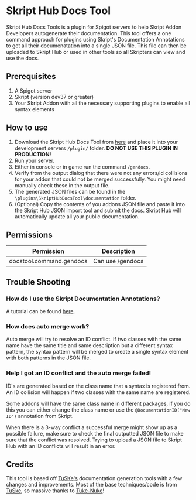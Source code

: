 # Skript Hub Docs Tool

Skript Hub Docs Tools is a plugin for Spigot servers to help Skript Addon Developers autogenerate their documentation. This tool offers a one command approach for plugins using Skript's Documentation Annotations to get all their documenatation into a single JSON file. This file can then be uploaded to Skript Hub or used in other tools so all Skripters can view and use the docs.

## Prerequisites

1. A Spigot server 
2. Skript (version dev37 or greater)
3. Your Skript Addon with all the necessary supporting plugins to enable all syntax elements


## How to use

1. Download the Skript Hub Docs Tool from [here](https://github.com/SkriptHub/SkriptHubDocsTool/releases) and place it into your development servers ```/plugin/``` folder. **DO NOT USE THIS PLUGIN IN PRODUCTION!**
2. Run your server.
3. Either in console or in game run the command ```/gendocs```.
4. Verify from the output dialog that there were not any errors/id collisions for your addon that could not be merged successfully. You might need manually check these in the output file.
5. The generated JSON files can be found in the ```\plugins\SkriptHubDocsTool\documentation``` folder.
6. (Optional) Copy the contents of you addons JSON file and paste it into the Skript Hub JSON import tool and submit the docs. Skript Hub will automatically update all your public documentation.

## Permissions

| Permission | Description |
|------------|-------------|
| docstool.command.gendocs | Can use /gendocs  |
    

## Trouble Shooting

### How do I use the Skript Documentation Annotations?

A tutorial can be found [here](https://skripthub.net/tutorials/11).

### How does auto merge work?

Auto merge will try to resolve an ID conflict. If two classes with the same name have the same title and same description but a different syntax pattern, the syntax pattern will be merged to create a single syntax element with both patterns in the JSON file.

### Help I got an ID conflict and the auto merge failed!

ID's are generated based on the class name that a syntax is registered from. An ID collision will happen if two classes with the same name are registered. 

Some addons will have the same class name in different packages, if you do this you can either change the class name or use the ```@DocumentationID("New ID")``` annotation from Skript.

When there is a 3-way conflict a successful merge might show up as a possible failure, make sure to check the final outputted JSON file to make sure that the conflict was resolved. Trying to upload a JSON file to Skript Hub with an ID conflicts will result in an error.

## Credits

This tool is based off [TuSKe's](https://github.com/Tuke-Nuke/TuSKe) documentation generation tools with a few changes and improvements. Most of the base techniques/code is from [TuSke](https://github.com/Tuke-Nuke/TuSKe), so massive thanks to [Tuke-Nuke](https://github.com/Tuke-Nuke)!

